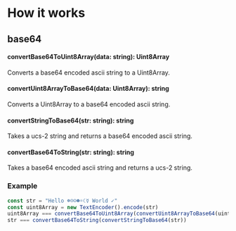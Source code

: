 # How it works

## base64

#### convertBase64ToUint8Array(data: string): Uint8Array

Converts a base64 encoded ascii string to a Uint8Array.

#### convertUint8ArrayToBase64(data: Uint8Array): string

Converts a Uint8Array to a base64 encoded ascii string.

#### convertStringToBase64(str: string): string

Takes a ucs-2 string and returns a base64 encoded ascii string.

#### convertBase64ToString(str: string): string

Takes a base64 encoded ascii string and returns a ucs-2 string.

### Example

```typescript
const str = "Hello ☸☹☺☻☼☾☿ World ✓"
const uint8Array = new TextEncoder().encode(str)
uint8Array === convertBase64ToUint8Array(convertUint8ArrayToBase64(uint8Array))
str === convertBase64ToString(convertStringToBase64(str))
```